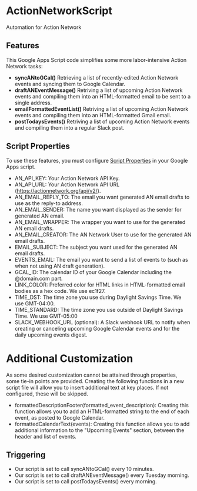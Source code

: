 # ActionNetworkScript
Automation for Action Network

## Features
This Google Apps Script code simplifies some more labor-intensive Action Network tasks:
- **syncANtoGCal()** Retrieving a list of recently-edited Action Network events and syncing them to Google Calendar.
- **draftANEventMessage()** Retriving a list of upcoming Action Network events and compiling them into an HTML-formatted email to be sent to a single address.
- **emailFormattedEventList()** Retriving a list of upcoming Action Network events and compiling them into an HTML-formatted Gmail email.
- **postTodaysEvents()** Retriving a list of upcoming Action Network events and compiling them into a regular Slack post.

## Script Properties
To use these features, you must configure [Script Properties](https://developers.google.com/apps-script/reference/properties) in your Google Apps script.
- AN_API_KEY: Your Action Network API Key.
- AN_API_URL: Your Action Network API URL (https://actionnetwork.org/api/v2/).
- AN_EMAIL_REPLY_TO: The email you want generated AN email drafts to use as the reply-to address.
- AN_EMAIL_SENDER: The name you want displayed as the sender for generated AN email.
- AN_EMAIL_WRAPPER: The wrapper you want to use for the generated AN email drafts.
- AN_EMAIL_CREATOR: The AN Network User to use for the generated AN email drafts.
- EMAIL_SUBJECT: The subject you want used for the generated AN email drafts.
- EVENTS_EMAIL: The email you want to send a list of events to (such as when not using AN draft generation).
- GCAL_ID: The calendar ID of your Google Calendar including the @domain.com part.
- LINK_COLOR: Preferred color for HTML links in HTML-formatted email bodies as a hex code. We use ec1f27.
- TIME_DST: The time zone you use during Daylight Savings Time. We use GMT-04:00.
- TIME_STANDARD: The time zone you use outside of Daylight Savings Time. We use GMT-05:00
- SLACK_WEBHOOK_URL (optional): A Slack webhook URL to notify when creating or canceling upcoming Google Calendar events and for the daily upcoming events digest.

# Additional Customization
As some desired customization cannot be attained through properties, some tie-in points are provided.
Creating the following functions in a new script file will allow you to insert additional text at key places.
If not configured, these will be skipped.
- formattedDescriptionFooter(formatted_event_description): Creating this function allows you to add an HTML-formatted string to the end of each event, as posted to Google Calendar.
- formattedCalendarText(events): Creating this function allows you to add additional information to the "Upcoming Events" section, between the header and list of events.

## Triggering
- Our script is set to call syncANtoGCal() every 10 minutes.
- Our script is set to call draftANEventMessage() every Tuesday morning.
- Our script is set to call postTodaysEvents() every morning.
